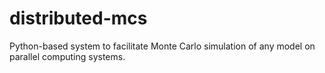 distributed-mcs
===============

Python-based system to facilitate Monte Carlo simulation of any model on parallel computing systems.
